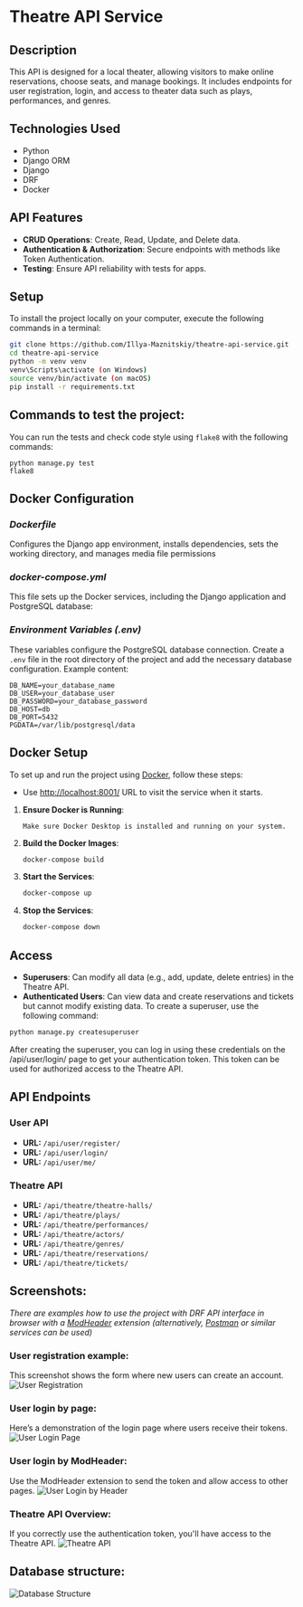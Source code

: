 # Theatre API Service


## Description
This API is designed for a local theater, allowing visitors to make online reservations, choose seats, and manage bookings. It includes endpoints for user registration, login, and access to theater data such as plays, performances, and genres.


## Technologies Used
- Python
- Django ORM
- Django
- DRF
- Docker


## API Features
- **CRUD Operations**: Create, Read, Update, and Delete data.
- **Authentication & Authorization**: Secure endpoints with methods like Token Authentication.
- **Testing**: Ensure API reliability with tests for apps.


## Setup
To install the project locally on your computer, execute the following commands in a terminal:
```bash
git clone https://github.com/Illya-Maznitskiy/theatre-api-service.git
cd theatre-api-service
python -m venv venv
venv\Scripts\activate (on Windows)
source venv/bin/activate (on macOS)
pip install -r requirements.txt
```


## Commands to test the project:
You can run the tests and check code style using `flake8` with the following commands:

```
python manage.py test
flake8
```


## Docker Configuration
### _Dockerfile_
Configures the Django app environment, installs dependencies, sets the working directory, and manages media file permissions

### _docker-compose.yml_
This file sets up the Docker services, including the Django application and PostgreSQL database:

### _Environment Variables (.env)_
These variables configure the PostgreSQL database connection. Create a `.env` file in the root directory of the project and add the necessary database configuration. Example content:
```env
DB_NAME=your_database_name
DB_USER=your_database_user
DB_PASSWORD=your_database_password
DB_HOST=db
DB_PORT=5432
PGDATA=/var/lib/postgresql/data
```


## Docker Setup
To set up and run the project using [Docker](https://www.docker.com/get-started/), follow these steps:

- Use [http://localhost:8001/](http://localhost:8001/) URL to visit the service when it starts.

1. **Ensure Docker is Running**:
    ```text
    Make sure Docker Desktop is installed and running on your system.
    ```

2. **Build the Docker Images**:
    ```bash
    docker-compose build
    ```

3. **Start the Services**:
    ```bash
    docker-compose up
    ```

4. **Stop the Services**:
    ```bash
    docker-compose down
    ```


## Access
- **Superusers**: Can modify all data (e.g., add, update, delete entries) in the Theatre API.
- **Authenticated Users**: Can view data and create reservations and tickets but cannot modify existing data.
To create a superuser, use the following command:

```bash
python manage.py createsuperuser
```
After creating the superuser, you can log in using these credentials on the /api/user/login/ page to get your authentication token. This token can be used for authorized access to the Theatre API.


## API Endpoints

### User API
- **URL:** `/api/user/register/`
- **URL:** `/api/user/login/`
- **URL:** `/api/user/me/`

### Theatre API
- **URL:** `/api/theatre/theatre-halls/`
- **URL:** `/api/theatre/plays/`
- **URL:** `/api/theatre/performances/`
- **URL:** `/api/theatre/actors/`
- **URL:** `/api/theatre/genres/`
- **URL:** `/api/theatre/reservations/`
- **URL:** `/api/theatre/tickets/`


## Screenshots:
_There are examples how to use the project with DRF API interface in browser with a [ModHeader](https://modheader.com/docs/using-modheader/modify-request-headers) extension
 (alternatively, [Postman](https://learning.postman.com/docs/introduction/overview/) or similar services can be used)_

### User registration example:
This screenshot shows the form where new users can create an account.
![User Registration](images/user_register.png)

### User login by page:
Here’s a demonstration of the login page where users receive their tokens.
![User Login Page](images/user_login.png)

### User login by ModHeader:
Use the ModHeader extension to send the token and allow access to other pages.
![User Login by Header](images/using_modheader.png)

### Theatre API Overview:
If you correctly use the authentication token, you'll have access to the Theatre API.
![Theatre API](images/theatre_api.png)

## Database structure:
![Database Structure](images/db_structure.jpg)
